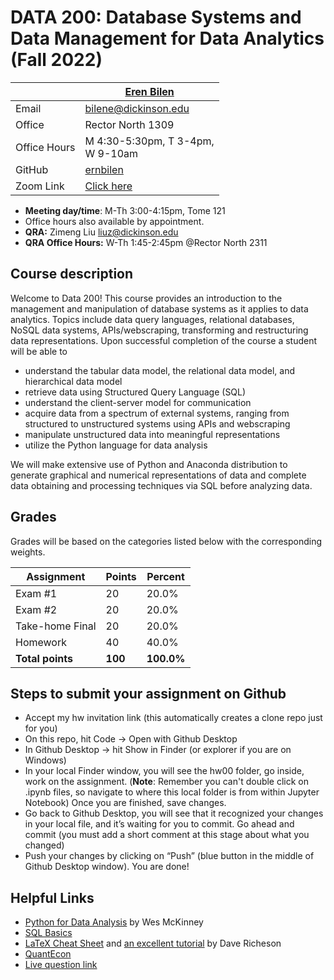 # DATA 200: Database Systems and Data Management for Data Analytics (Fall 2022) #

|  | [Eren Bilen](http://ernbilen.github.io) |
|--------------|--------------------------------------------------------------|
| Email | [bilene@dickinson.edu](mailto:bilene@dickinson.edu) |
| Office | Rector North 1309 |
| Office Hours | M 4:30-5:30pm, T 3-4pm, <br> W 9-10am|
| GitHub | [ernbilen](https://github.com/ernbilen) |
| Zoom Link | [Click here](https://dickinson.zoom.us/j/85283529794?pwd=Y1czUjJCRkVZMlVlSTRCSm1ucVdLdz09)

* **Meeting day/time**: M-Th 3:00-4:15pm, Tome 121
* Office hours also available by appointment.
* **QRA:** Zimeng Liu [liuz@dickinson.edu](mailto:liuz@dickinson.edu)
* **QRA Office Hours:** W-Th 1:45-2:45pm @Rector North 2311

## Course description ##

Welcome to Data 200! This course provides an introduction to the management and manipulation of database systems as it applies to data analytics. Topics include data query languages, relational databases, NoSQL data systems, APIs/webscraping, transforming and restructuring data representations. Upon successful completion of the course a student will be able to
* understand the tabular data model, the relational data model, and hierarchical data model
* retrieve data using Structured Query Language (SQL)
* understand the client-server model for communication
* acquire data from a spectrum of external systems, ranging from structured to unstructured systems using APIs and webscraping
* manipulate unstructured data into meaningful representations
* utilize the Python language for data analysis

We will make extensive use of Python and Anaconda distribution to generate graphical and numerical representations of data and complete data obtaining and processing techniques via SQL before analyzing data.

## Grades ##

Grades will be based on the categories listed below with the corresponding weights.

Assignment                   | Points |   Percent  |
-----------------------------|--------|------------|
Exam #1  	         |   20   |    20.0%   |
Exam #2	           |   20   |	   20.0%   |
Take-home Final	   |   20   |	   20.0%   |
Homework           |   40   |    40.0%   |
**Total points**   | **100** | **100.0%** |

## Steps to submit your assignment on Github
- Accept my hw invitation link (this automatically creates a clone repo just for you)
- On this repo, hit Code -> Open with Github Desktop
- In Github Desktop -> hit Show in Finder (or explorer if you are on Windows)
- In your local Finder window, you will see the hw00 folder, go inside, work on the assignment. (**Note**: Remember you can't double click on .ipynb files, so navigate to where this local folder is from within Jupyter Notebook) Once you are finished, save changes.
- Go back to Github Desktop, you will see that it recognized your changes in your local file, and it’s waiting for you to commit. Go ahead and commit (you must add a short comment at this stage about what you changed)
- Push your changes by clicking on “Push” (blue button in the middle of Github Desktop window). You are done!

## Helpful Links ##

* [Python for Data Analysis](https://bedford-computing.co.uk/learning/wp-content/uploads/2015/10/Python-for-Data-Analysis.pdf) by Wes McKinney
* [SQL Basics](https://learnsql.com/blog/sql-basics-cheat-sheet/sql-basics-cheat-sheet-a4.pdf)
* [LaTeX Cheat Sheet](http://users.dickinson.edu/~richesod/latex/latexcheatsheet.pdf) and [an excellent tutorial](https://www.youtube.com/watch?v=NXW4cbHBthY) by Dave Richeson
* [QuantEcon](https://quantecon.org)
* [Live question link](https://itempool.com/ernbilen/live)
